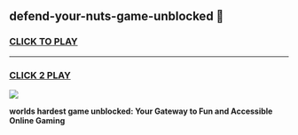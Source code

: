 
## defend-your-nuts-game-unblocked 👋
<h3>
<a href="https://premium.freeplayer.one?title=defend-your-nuts-game-unblocked&ref=14F">CLICK TO PLAY</a></h3>
<hr>

<h3>
<a href="https://premium.freeplayer.one?title=defend-your-nuts-game-unblocked&ref=14F">CLICK 2 PLAY</a>
  
</h3>

<a href="https://premium.freeplayer.one?title=defend-your-nuts-game-unblocked&ref=12F/"><img src="https://clearcache.store/games.png"></a>


**worlds hardest game unblocked: Your Gateway to Fun and Accessible Online Gaming**
